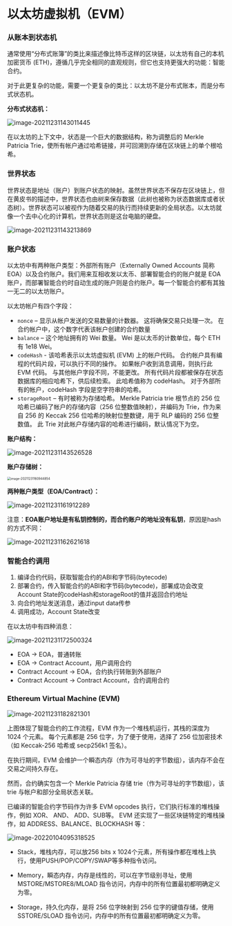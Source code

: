 # 以太坊虚拟机（EVM）

### 从账本到状态机

通常使用“分布式账簿”的类比来描述像比特币这样的区块链，以太坊有自己的本机加密货币 (ETH)，遵循几乎完全相同的直观规则，但它也支持更强大的功能：智能合约。

对于此更复杂的功能，需要一个更复杂的类比：以太坊不是分布式账本，而是分布式状态机。

**分布式状态机：**

![image-20211231143011445](evm.assets/image-20211231143011445.png)


在以太坊的上下文中，状态是一个巨大的数据结构，称为调整后的 Merkle Patricia Trie，使所有帐户通过哈希链接，并可回溯到存储在区块链上的单个根哈希。

### 世界状态

世界状态是地址（账户）到账户状态的映射。虽然世界状态不保存在区块链上，但在黄皮书的描述中，世界状态也由树来保存数据（此树也被称为状态数据库或者状态树）。世界状态可以被视作为随着交易的执行而持续更新的全局状态。以太坊就像一个去中心化的计算机，世界状态则是这台电脑的硬盘。

![image-20211231143213869](evm.assets/image-20211231143213869.png)

### 账户状态

以太坊中有两种账户类型：外部所有账户（Externally Owned Accounts 简称 EOA）以及合约账户。我们用来互相收发以太币、部署智能合约的账户就是 EOA 账户，而部署智能合约时自动生成的账户则是合约账户。每一个智能合约都有其独一无二的以太坊账户。

以太坊帐户有四个字段：

- `nonce` – 显示从帐户发送的交易数量的计数器。 这将确保交易只处理一次。 在合约帐户中，这个数字代表该帐户创建的合约数量
- `balance` – 这个地址拥有的 Wei 数量。 Wei 是以太币的计数单位，每个 ETH 有 1e18 Wei。
- `codeHash` - 该哈希表示以太坊虚拟机 (EVM) 上的帐户代码。 合约帐户具有编程的代码片段，可以执行不同的操作。 如果帐户收到消息调用，则执行此 EVM 代码。 与其他帐户字段不同，不能更改。 所有代码片段都被保存在状态数据库的相应哈希下，供后续检索。 此哈希值称为 codeHash。 对于外部所有的帐户，codeHash 字段是空字符串的哈希。
- `storageRoot` – 有时被称为存储哈希。 Merkle Patricia trie 根节点的 256 位哈希已编码了帐户的存储内容（256 位整数值映射），并编码为 Trie，作为来自 256 的 Keccak 256 位哈希的映射位整数键，用于 RLP 编码的 256 位整数值。 此 Trie 对此帐户存储内容的哈希进行编码，默认情况下为空。

**账户结构：**

![image-20211231143526528](evm.assets/image-20211231143526528.png)

**账户存储树：**

<img src="evm.assets/image-20211231160944854.png" alt="image-20211231160944854" style="zoom:50%;" />

**两种账户类型（EOA/Contract）：**

![image-20211231161912289](evm.assets/image-20211231161912289.png)

注意：**EOA账户地址是有私钥控制的，而合约账户的地址没有私钥**，原因是hash的方式不同：

![image-20211231162621618](evm.assets/image-20211231162621618.png)

### 智能合约调用

1. 编译合约代码，获取智能合约的ABI和字节码(bytecode)
2. 部署合约，传入智能合约的ABI和字节码(bytecode)，部署成功会改变Account State的codeHash和storageRoot的值并返回合约地址
3. 向合约地址发送消息，通过input data传参
4. 调用成功，Account State改变

在以太坊中有四种消息：

![image-20211231172500324](evm.assets/image-20211231172500324.png)

- EOA -> EOA，普通转账
- EOA -> Contract Account，用户调用合约
- Contract Account -> EOA，合约执行转账到外部账户
- Contract Account -> Contract Account，合约调用合约

### Ethereum Virtual Machine (EVM)

![image-20211231182821301](evm.assets/image-20211231182821301.png)

上图体现了智能合约的工作流程，EVM 作为一个堆栈机运行，其栈的深度为 1024 个元素。 每个元素都是 256 位字，为了便于使用，选择了 256 位加密技术（如 Keccak-256 哈希或 secp256k1 签名）。

在执行期间，EVM 会维护一个瞬态内存（作为可寻址的字节数组），该内存不会在交易之间持久存在。

然而，合约确实包含一个 Merkle Patricia 存储 trie（作为可寻址的字节数组），该 trie 与帐户和部分全局状态关联。

已编译的智能合约字节码作为许多 EVM opcodes 执行，它们执行标准的堆栈操作，例如 XOR、 AND、 ADD、SUB等。 EVM 还实现了一些区块链特定的堆栈操作，如 ADDRESS、BALANCE、BLOCKHASH 等：

![image-20220104095318525](evm.assets/image-20220104095318525.png)

- Stack，堆栈内存，可以放256 bits x 1024个元素，所有操作都在堆栈上执行，使用PUSH/POP/COPY/SWAP等多种指令访问。

- Memory，瞬态内存，内存是线性的，可以在字节级别寻址，使用 MSTORE/MSTORE8/MLOAD 指令访问，内存中的所有位置最初都明确定义为零。

- Storage，持久化内存，是将 256 位字映射到 256 位字的键值存储，使用 SSTORE/SLOAD 指令访问，内存中的所有位置最初都明确定义为零。

  
